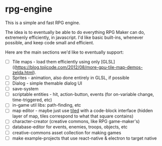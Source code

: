 # rpg-engine

This is a simple and fast RPG engine.

The idea is to eventually be able to do everything RPG Maker can do, extremenly efficiently, in javascript. I'd like basic built-ins, whenever possible, and keep code small and efficient.

Here are the main sections we'd like to eventually support:

- [ ] Tile maps - load them efficiently using only [GLSL]((https://blog.tojicode.com/2012/08/more-gpu-tile-map-demos-zelda.html).
- [ ] Sprites - animation, also done entirely in GLSL, if possible
- [ ] Dialog - simple themable dialog UI
- [ ] save-system
- [ ] scriptable entities - hit, action-button, events (for on-variable change, time-triggered, etc)
- [ ] in-game util libs: path-finding, etc
- [ ] map editor - maybe just use [tiled](https://www.mapeditor.org/) with a code-block interface (hidden layer of map, tiles correspond to what that square contains)
- [ ] character-creator (creative commons, like RPG game-maker's)
- [ ] database-editor for events, enemies, troops, objects, etc
- [ ] creative-commons asset collection for making games
- [ ] make example-projects that use react-native & electron to target native